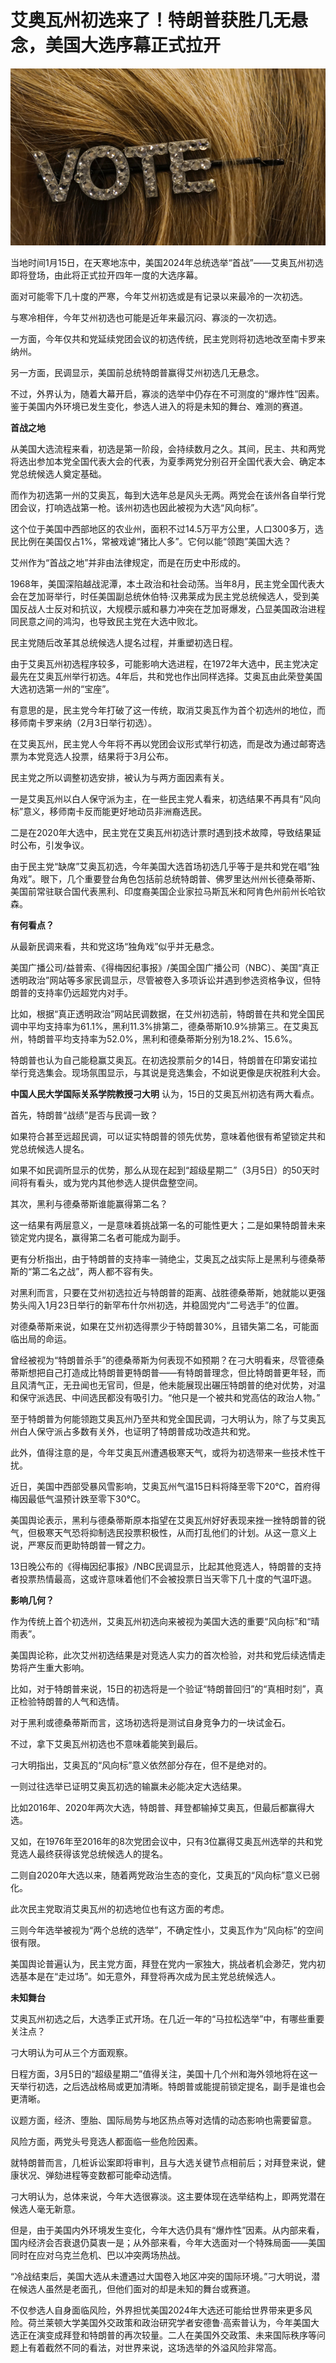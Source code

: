# 艾奥瓦州初选来了！特朗普获胜几无悬念，美国大选序幕正式拉开

![2a67bf431353be1938440f5f65cc6110.jpg](https://raw.githubusercontent.com/qqhsx/qqnews_image/main/2024/01/15/艾奥瓦州初选来了！特朗普获胜几无悬念，美国大选序幕正式拉开/2a67bf431353be1938440f5f65cc6110.jpg)

当地时间1月15日，在天寒地冻中，美国2024年总统选举“首战”——艾奥瓦州初选即将登场，由此将正式拉开四年一度的大选序幕。

面对可能零下几十度的严寒，今年艾州初选或是有记录以来最冷的一次初选。

与寒冷相伴，今年艾州初选也可能是近年来最沉闷、寡淡的一次初选。

一方面，今年仅共和党延续党团会议的初选传统，民主党则将初选地改至南卡罗来纳州。

另一方面，民调显示，美国前总统特朗普赢得艾州初选几无悬念。

不过，外界认为，随着大幕开启，寡淡的选举中仍存在不可测度的“爆炸性”因素。鉴于美国内外环境已发生变化，参选人进入的将是未知的舞台、难测的赛道。

**首战之地**

从美国大选流程来看，初选是第一阶段，会持续数月之久。其间，民主、共和两党将选出参加本党全国代表大会的代表，为夏季两党分别召开全国代表大会、确定本党总统候选人奠定基础。

而作为初选第一州的艾奥瓦，每到大选年总是风头无两。两党会在该州各自举行党团会议，打响选战第一枪。该州初选也因此被视为大选“风向标”。

这个位于美国中西部地区的农业州，面积不过14.5万平方公里，人口300多万，选民比例在美国仅占1%，常被戏谑“猪比人多”。它何以能“领跑”美国大选？

艾州作为“首战之地”并非由法律规定，而是在历史中形成的。

1968年，美国深陷越战泥潭，本土政治和社会动荡。当年8月，民主党全国代表大会在芝加哥举行，时任美国副总统休伯特·汉弗莱成为民主党总统候选人，受到美国反战人士反对和抗议，大规模示威和暴力冲突在芝加哥爆发，凸显美国政治进程同民意之间的鸿沟，也导致民主党在大选中败北。

民主党随后改革其总统候选人提名过程，并重塑初选日程。

由于艾奥瓦州初选程序较多，可能影响大选进程，在1972年大选中，民主党决定最先在艾奥瓦州举行初选。4年后，共和党也作出同样选择。艾奥瓦由此荣登美国大选初选第一州的“宝座”。

有意思的是，民主党今年打破了这一传统，取消艾奥瓦作为首个初选州的地位，而移师南卡罗来纳（2月3日举行初选）。

在艾奥瓦州，民主党人今年将不再以党团会议形式举行初选，而是改为通过邮寄选票为本党竞选人投票，结果将于3月公布。

民主党之所以调整初选安排，被认为与两方面因素有关。

一是艾奥瓦州以白人保守派为主，在一些民主党人看来，初选结果不再具有“风向标”意义，移师南卡反而能更好地动员非洲裔选民。

二是在2020年大选中，民主党在艾奥瓦州初选计票时遇到技术故障，导致结果延时公布，引发争议。

由于民主党“缺席”艾奥瓦初选，今年美国大选首场初选几乎等于是共和党在唱“独角戏”。眼下，几个重要登台角色包括前总统特朗普、佛罗里达州州长德桑蒂斯、美国前常驻联合国代表黑利、印度裔美国企业家拉马斯瓦米和阿肯色州前州长哈钦森。

**有何看点？**

从最新民调来看，共和党这场“独角戏”似乎并无悬念。

美国广播公司/益普索、《得梅因纪事报》/美国全国广播公司（NBC）、美国“真正透明政治”网站等多家民调显示，尽管被卷入多项诉讼并遇到参选资格争议，但特朗普的支持率仍远超党内对手。

比如，根据“真正透明政治”网站民调数据，在艾州初选前，特朗普在共和党全国民调中平均支持率为61.1%，黑利11.3%排第二，德桑蒂斯10.9%排第三。在艾奥瓦州，特朗普平均支持率为52.0%，黑利和德桑蒂斯分别为18.2%、15.6%。

特朗普也认为自己能稳赢艾奥瓦。在初选投票前夕的14日，特朗普在印第安诺拉举行竞选集会。现场氛围显示，与其说是竞选集会，不如说更像是庆祝胜利大会。

**中国人民大学国际关系学院教授刁大明** 认为，15日的艾奥瓦州初选有两大看点。

首先，特朗普“战绩”是否与民调一致？

如果符合甚至远超民调，可以证实特朗普的领先优势，意味着他很有希望锁定共和党总统候选人提名。

如果不如民调所显示的优势，那么从现在起到“超级星期二”（3月5日）的50天时间将有看头，或为党内其他参选人提供盘整空间。

其次，黑利与德桑蒂斯谁能赢得第二名？

这一结果有两层意义，一是意味着挑战第一名的可能性更大；二是如果特朗普未来锁定党内提名，赢得第二名者可能成为副手。

更有分析指出，由于特朗普的支持率一骑绝尘，艾奥瓦之战实际上是黑利与德桑蒂斯的“第二名之战”，两人都不容有失。

对黑利而言，只要在艾州初选拉近与特朗普的距离、战胜德桑蒂斯，她就能以更强势头闯入1月23日举行的新罕布什尔州初选，并稳固党内“二号选手”的位置。

对德桑蒂斯来说，如果在艾州初选得票少于特朗普30%，且错失第二名，可能面临出局的命运。

曾经被视为“特朗普杀手”的德桑蒂斯为何表现不如预期？在刁大明看来，尽管德桑蒂斯想把自己打造成比特朗普更特朗普——有特朗普理念，但比特朗普更年轻，而且风清气正，无丑闻也无官司，但是，他未能展现出碾压特朗普的绝对优势，对温和保守派选民、中间选民都没有吸引力。“他只是一个被共和党高估的政治人物。”

至于特朗普为何能领跑艾奥瓦州乃至共和党全国民调，刁大明认为，除了与艾奥瓦州白人保守派占多数有关外，也证明了特朗普成功改造共和党。

此外，值得注意的是，今年艾奥瓦州遭遇极寒天气，或将为初选带来一些技术性干扰。

近日，美国中西部受暴风雪影响，艾奥瓦州气温15日料将降至零下20℃，首府得梅因最低气温预计跌至零下30℃。

美国舆论表示，黑利与德桑蒂斯原本指望在艾奥瓦州好好表现来挫一挫特朗普的锐气，但极寒天气恐将抑制选民投票积极性，从而打乱他们的计划。从这一意义上说，严寒反而更助特朗普一臂之力。

13日晚公布的《得梅因纪事报》/NBC民调显示，比起其他竞选人，特朗普的支持者投票热情最高，这或许意味着他们不会被投票日当天零下几十度的气温吓退。

**影响几何？**

作为传统上首个初选州，艾奥瓦州初选向来被视为美国大选的重要“风向标”和“晴雨表”。

美国舆论称，此次艾州初选结果是对竞选人实力的首次检验，对共和党后续选情走势将产生重大影响。

比如，对于特朗普来说，15日的初选将是一个验证“特朗普回归”的“真相时刻”，真正检验特朗普的人气和选情。

对于黑利或德桑蒂斯而言，这场初选将是测试自身竞争力的一块试金石。

不过，拿下艾奥瓦州初选也不意味着能笑到最后。

刁大明指出，艾奥瓦的“风向标”意义依然部分存在，但不是绝对的。

一则过往选举已证明艾奥瓦初选的输赢未必能决定大选结果。

比如2016年、2020年两次大选，特朗普、拜登都输掉艾奥瓦，但最后都赢得大选。

又如，在1976年至2016年的8次党团会议中，只有3位赢得艾奥瓦州选举的共和党竞选人最终获得该党总统候选人的提名。

二则自2020年大选以来，随着两党政治生态的变化，艾奥瓦的“风向标”意义已弱化。

此次民主党取消艾奥瓦州的初选地位也有这方面的考虑。

三则今年选举被视为“两个总统的选举”，不确定性小，艾奥瓦作为“风向标”的空间很有限。

美国舆论普遍认为，民主党方面，拜登在党内一家独大，挑战者机会渺茫，党内初选基本是在“走过场”。如无意外，拜登将再次成为民主党总统候选人。

**未知舞台**

艾奥瓦州初选之后，大选季正式开场。在几近一年的“马拉松选举”中，有哪些重要关注点？

刁大明认为可从三个方面观察。

日程方面，3月5日的“超级星期二”值得关注，美国十几个州和海外领地将在这一天举行初选，之后选战格局或更加清晰。特朗普或能提前锁定提名，副手是谁也会更清晰。

议题方面，经济、堕胎、国际局势与地区热点等对选情的动态影响也需要留意。

风险方面，两党头号竞选人都面临一些危险因素。

就特朗普而言，几桩诉讼案即将审判，且与大选关键节点相前后；对拜登来说，健康状况、弹劾进程等变数都可能牵动选情。

刁大明认为，总体来说，今年大选很寡淡。这主要体现在选举结构上，即两党潜在候选人毫无新意。

但是，由于美国内外环境发生变化，今年大选仍具有“爆炸性”因素。从内部来看，国内经济会否衰退仍莫衷一是；从外部来看，今年大选面对一个特殊局面——美国同时在应对乌克兰危机、巴以冲突两场热战。

“冷战结束后，美国大选从未遭遇过大国卷入地区冲突的国际环境。”刁大明说，潜在候选人虽然是老面孔，但他们面对的却是未知的舞台或赛道。

不仅参选人自身面临风险，外界担忧美国2024年大选还可能给世界带来更多风险。荷兰莱顿大学美国外交政策和政治研究学者安德鲁·高索普认为，今年美国大选正在演变成拜登和特朗普的再次较量。二人在美国外交政策、未来国际秩序等问题上有着截然不同的看法，对世界来说，这场选举的外溢风险非常高。

